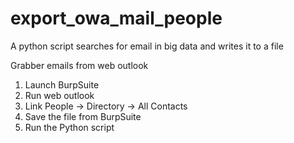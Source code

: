 # export_owa_mail_people
A python script searches for email in big data and writes it to a file

Grabber emails from web outlook

1. Launch BurpSuite
2. Run web outlook
3. Link People -> Directory -> All Contacts
4. Save the file from BurpSuite
5. Run the Python script
